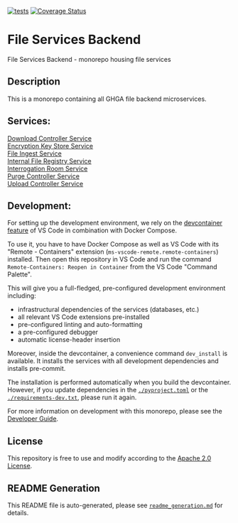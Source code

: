 [![tests](https://github.com/ghga-de/file-services-backend/actions/workflows/tests.yaml/badge.svg)](https://github.com/ghga-de/file-services-backend/actions/workflows/tests.yaml)
[![Coverage Status](https://coveralls.io/repos/github/ghga-de/file-services-backend/badge.svg?branch=main)](https://coveralls.io/github/ghga-de/file-services-backend?branch=main)

# File Services Backend

File Services Backend - monorepo housing file services

## Description

This is a monorepo containing all GHGA file backend microservices.


## Services:

[Download Controller Service](services/dcs/README.md)  
[Encryption Key Store Service](services/ekss/README.md)  
[File Ingest Service](services/fis/README.md)  
[Internal File Registry Service](services/ifrs/README.md)  
[Interrogation Room Service](services/irs/README.md)  
[Purge Controller Service](services/pcs/README.md)  
[Upload Controller Service](services/ucs/README.md)

## Development:

For setting up the development environment, we rely on the
[devcontainer feature](https://code.visualstudio.com/docs/remote/containers) of VS Code
in combination with Docker Compose.

To use it, you have to have Docker Compose as well as VS Code with its "Remote - Containers"
extension (`ms-vscode-remote.remote-containers`) installed.
Then open this repository in VS Code and run the command
`Remote-Containers: Reopen in Container` from the VS Code "Command Palette".

This will give you a full-fledged, pre-configured development environment including:
- infrastructural dependencies of the services (databases, etc.)
- all relevant VS Code extensions pre-installed
- pre-configured linting and auto-formatting
- a pre-configured debugger
- automatic license-header insertion

Moreover, inside the devcontainer, a convenience command `dev_install` is available.
It installs the services with all development dependencies and installs pre-commit.

The installation is performed automatically when you build the devcontainer. However,
if you update dependencies in the [`./pyproject.toml`](./pyproject.toml) or the
[`./requirements-dev.txt`](./requirements-dev.txt), please run it again.

For more information on development with this monorepo, please see the 
[Developer Guide](./.readme_generation/dev_guide.md).

## License

This repository is free to use and modify according to the
[Apache 2.0 License](./LICENSE).

## README Generation

This README file is auto-generated, please see [`readme_generation.md`](./readme_generation.md)
for details.
